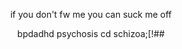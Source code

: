 





 <p align="center"> if you don't fw me you can suck me off 

<p align="center"> bpdadhd psychosis cd schizoa;[!##


